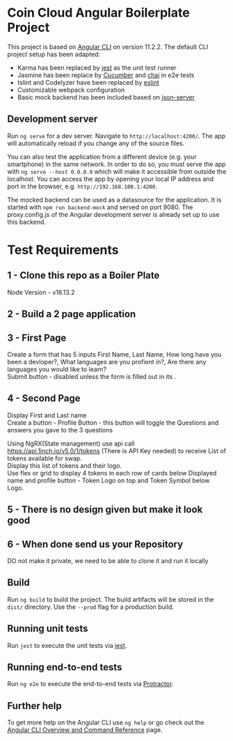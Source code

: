 # Coin Cloud Angular Boilerplate Project

This project is based on [Angular CLI](https://github.com/angular/angular-cli) on version 11.2.2. The default CLI project setup has been adapted:

- Karma has been replaced by [jest](https://jestjs.io/) as the unit test runner
- Jasmine has been replace by [Cucumber](https://github.com/cucumber/cucumber-js) and [chai](https://www.chaijs.com/) in e2e tests
- tslint and Codelyzer have been replaced by [eslint](https://eslint.org/)
- Customizable webpack configuration
- Basic mock backend has been included based on [json-server](https://github.com/typicode/json-server)

## Development server

Run `ng serve` for a dev server. Navigate to `http://localhost:4200/`. The app will automatically reload if you change any of the source files.

You can also test the application from a different device (e.g. your smartphone) in the same network. In order to do so, you must serve the app with `ng serve --host 0.0.0.0` which will make it accessible from outside the localhost. You can access the app by opening your local IP address and port in the browser, e.g. `http://192.168.100.1:4200`.

The mocked backend can be used as a datasource for the application. It is started with `npm run backend-mock` and served on port 9080. The proxy.config.js of the Angular development server is already set up to use this backend.

# Test Requirements
## 1 - Clone this repo as a Boiler Plate
Node Version - v16.13.2 

## 2 - Build a 2 page application
## 3 - First Page 
Create a form that has 5 inputs First Name, Last Name, How long have you been a devloper?, What languages are you profient in?, Are there any languages you would like to learn?  
Submit button - disabled unless the form is filled out in its .

## 4 - Second Page
Display First and Last name  
Create a button - Profile Button - this button will toggle the Questions and answers you gave to the 3 questions 

Using NgRX(State management) use api call https://api.1inch.io/v5.0/1/tokens (There is API Key needed) to receive List of tokens available for swap.  
Display this list of tokens and their logo.  
Use flex or grid to display 4 tokens in each row of cards below Displayed name and profile button - Token Logo on top and Token Symbol below Logo.

## 5 - There is no design given but make it look good

## 6 - When done send us your Repository
DO not make it private, we need to be able to clone it and run it locally

## Build

Run `ng build` to build the project. The build artifacts will be stored in the `dist/` directory. Use the `--prod` flag for a production build.

## Running unit tests

Run `jest` to execute the unit tests via [jest](https://jestjs.io/).

## Running end-to-end tests

Run `ng e2e` to execute the end-to-end tests via [Protractor](http://www.protractortest.org/).

## Further help

To get more help on the Angular CLI use `ng help` or go check out the [Angular CLI Overview and Command Reference](https://angular.io/cli) page.
